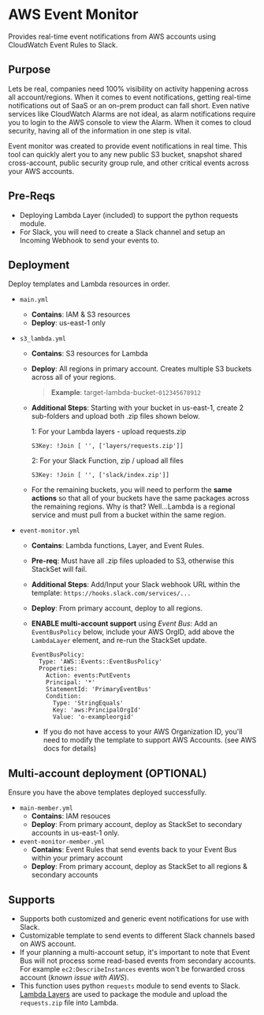 # AWS Event Monitor
Provides real-time event notifications from AWS accounts using CloudWatch Event Rules to Slack.

## Purpose

Lets be real, companies need 100% visibility on activity happening across all account/regions. When it comes to event notifications, getting real-time notifications out of SaaS or an on-prem product can fall short. Even native services like CloudWatch Alarms are not ideal, as alarm notifications require you to login to the AWS console to view the Alarm. When it comes to cloud security, having all of the information in one step is vital.

Event monitor was created to provide event notifications in real time. This tool can quickly alert you to any new public S3 bucket, snapshot shared cross-account, public security group rule, and other critical events across your AWS accounts.

## Pre-Reqs

* Deploying Lambda Layer (included) to support the python requests module.
* For Slack, you will need to create a Slack channel and setup an Incoming Webhook to send your events to.


## Deployment

Deploy templates and Lambda resources in order.

* `main.yml`
  - **Contains**: IAM & S3 resources
  - **Deploy**: us-east-1 only 
* `s3_lambda.yml`
  - **Contains**: S3 resources for Lambda
  - **Deploy**: All regions in primary account. Creates multiple S3 buckets across all of your regions.

     > **Example**: target-lambda-bucket-`012345678912`

  * **Additional Steps**: Starting with your bucket in us-east-1, create 2 sub-folders and upload both .zip files shown below. 

      1: For your Lambda layers - upload requests.zip
       ```
       S3Key: !Join [ '', ['layers/requests.zip']]
       ``` 

      2: For your Slack Function, zip / upload all files
       ```
       S3Key: !Join [ '', ['slack/index.zip']]
       ```
  * For the remaining buckets, you will need to perform the **same actions** so that all of your buckets have the same packages across the remaining regions. Why is that? Well...Lambda is a regional service and must pull from a bucket within the same region.
* `event-monitor.yml`
  - **Contains**: Lambda functions, Layer, and Event Rules.
  - **Pre-req**: Must have all .zip files uploaded to S3, otherwise this StackSet will fail.
  - **Additional Steps**: Add/Input your Slack webhook URL within the template: `https://hooks.slack.com/services/...`
  - **Deploy**: From primary account, deploy to all regions.
  - **ENABLE multi-account support** using *Event Bus*: Add an `EventBusPolicy` below, include your AWS OrgID, add above the `LambdaLayer` element, and re-run the StackSet update. 
    ```  
    EventBusPolicy:
      Type: 'AWS::Events::EventBusPolicy'
      Properties:
        Action: events:PutEvents
        Principal: '*'
        StatementId: 'PrimaryEventBus'
        Condition:
          Type: 'StringEquals'
          Key: 'aws:PrincipalOrgId'
          Value: 'o-exampleorgid'
    ```

    - If you do not have access to your AWS Organization ID, you'll need to modify the template to support AWS Accounts. (see AWS docs for details)

## Multi-account deployment (**OPTIONAL**)

Ensure you have the above templates deployed successfully.

* `main-member.yml`
  - **Contains**: IAM resouces
  - **Deploy**: From primary account, deploy as StackSet to secondary accounts in us-east-1 only.
* `event-monitor-member.yml` 
  - **Contains**: Event Rules that send events back to your Event Bus within your primary account
  - **Deploy**: From primary account, deploy as StackSet to all regions & secondary accounts 


## Supports

* Supports both customized and generic event notifications for use with Slack.
* Customizable template to send events to different Slack channels based on AWS account.
* If your planning a multi-account setup, it's important to note that Event Bus will not process some read-based events from secondary accounts. For example `ec2:DescribeInstances` events won't be forwarded cross account (*known issue with AWS*). 
* This function uses python `requests` module to send events to Slack. [Lambda Layers](https://docs.aws.amazon.com/lambda/latest/dg/configuration-layers.html#configuration-layers-path) are used to package the module and upload the `requests.zip` file into Lambda.

